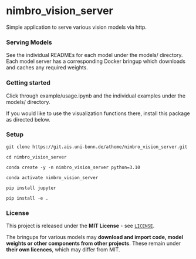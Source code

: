 # nimbro_vision_server

Simple application to serve various vision models via http.

### Serving Models

See the individual READMEs for each model under the models/ directory. Each model server has a corresponding Docker bringup which downloads and caches any required weights.

### Getting started

Click through example/usage.ipynb and the individual examples under the models/ directory. 

If you would like to use the visualization functions there, install this package as directed below.

### Setup

```
git clone https://git.ais.uni-bonn.de/athome/nimbro_vision_server.git
```

```
cd nimbro_vision_server
```

```
conda create -y -n nimbro_vision_server python=3.10
```

```
conda activate nimbro_vision_server
```

```
pip install jupyter
```

```
pip install -e .
```

### License

This project is released under the **MIT License** - see [`LICENSE`](./LICENSE).

The bringups for various models may **download and import code, model weights or other components
from other projects**. These remain under **their own licences**, which may differ from MIT. 